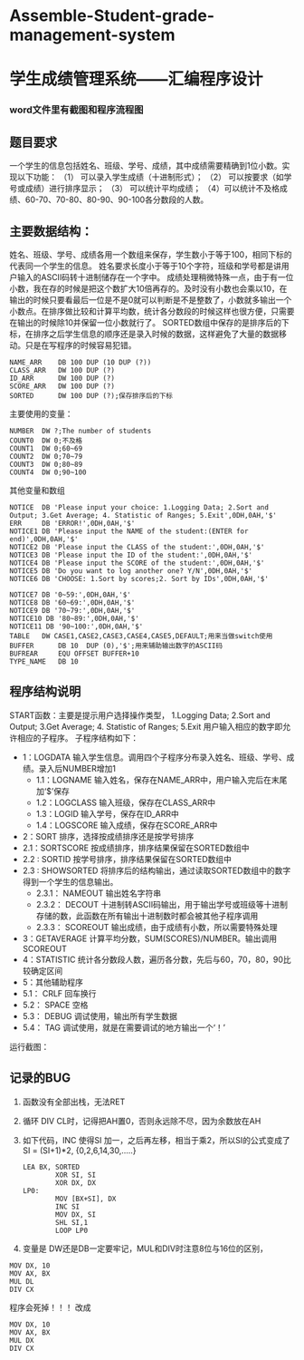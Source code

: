 # Assemble-Student-grade-management-system
# 学生成绩管理系统——汇编程序设计
### word文件里有截图和程序流程图

## 题目要求

一个学生的信息包括姓名、班级、学号、成绩，其中成绩需要精确到1位小数。实现以下功能：
（1） 可以录入学生成绩（十进制形式）；
（2） 可以按要求（如学号或成绩）进行排序显示；
（3） 可以统计平均成绩；
（4）可以统计不及格成绩、60-70、70-80、80-90、90-100各分数段的人数。

主要数据结构：
-------

姓名、班级、学号、成绩各用一个数组来保存，学生数小于等于100，相同下标的代表同一个学生的信息。
姓名要求长度小于等于10个字符，班级和学号都是讲用户输入的ASCII码转十进制储存在一个字中。
成绩处理稍微特殊一点，由于有一位小数，我在存的时候是把这个数扩大10倍再存的。及时没有小数也会乘以10，在输出的时候只要看最后一位是不是0就可以判断是不是整数了，小数就多输出一个小数点。在排序做比较和计算平均数，统计各分数段的时候这样也很方便，只需要在输出的时候除10并保留一位小数就行了。
SORTED数组中保存的是排序后的下标，在排序之后学生信息的顺序还是录入时候的数据，这样避免了大量的数据移动。只是在写程序的时候容易犯错。

```assembly
NAME_ARR	DB 100 DUP (10 DUP (?))
CLASS_ARR	DW 100 DUP (?)
ID_ARR		DW 100 DUP (?)
SCORE_ARR	DW 100 DUP (?)
SORTED		DW 100 DUP (?);保存排序后的下标
```
主要使用的变量：

```
NUMBER 	DW ?;The number of students
COUNT0	DW 0;不及格
COUNT1	DW 0;60~69
COUNT2	DW 0;70~79
COUNT3	DW 0;80~89
COUNT4	DW 0;90~100
```
其他变量和数组

```
NOTICE  DB 'Please input your choice: 1.Logging Data; 2.Sort and Output; 3.Get Average; 4. Statistic of Ranges; 5.Exit',0DH,0AH,'$'
ERR		DB 'ERROR!',0DH,0AH,'$'
NOTICE1 DB 'Please input the NAME of the student:(ENTER for end)',0DH,0AH,'$'
NOTICE2 DB 'Please input the CLASS of the student:',0DH,0AH,'$'
NOTICE3 DB 'Please input the ID of the student:',0DH,0AH,'$'
NOTICE4 DB 'Please input the SCORE of the student:',0DH,0AH,'$'
NOTICE5 DB 'Do you want to log another one? Y/N',0DH,0AH,'$'
NOTICE6 DB 'CHOOSE: 1.Sort by scores;2. Sort by IDs',0DH,0AH,'$'

NOTICE7 DB '0~59:',0DH,0AH,'$'
NOTICE8 DB '60~69:',0DH,0AH,'$'
NOTICE9 DB '70~79:',0DH,0AH,'$'
NOTICE10 DB '80~89:',0DH,0AH,'$'
NOTICE11 DB '90~100:',0DH,0AH,'$'
TABLE	DW CASE1,CASE2,CASE3,CASE4,CASE5,DEFAULT;用来当做switch使用
BUFFER		DB 10  DUP (0),'$';用来辅助输出数字的ASCII码
BUFREAR		EQU OFFSET BUFFER+10
TYPE_NAME	DB 10
```

## 程序结构说明

START函数：主要是提示用户选择操作类型，
1.Logging Data; 2.Sort and Output; 3.Get Average; 4. Statistic of Ranges; 5.Exit
用户输入相应的数字即允许相应的子程序。
子程序结构如下：

 - 1：LOGDATA  输入学生信息。调用四个子程序分布录入姓名、班级、学号、成绩。录入后NUMBER增加1
   - 1.1：LOGNAME     输入姓名，保存在NAME_ARR中，用户输入完后在末尾加‘$’保存
   - 1.2：LOGCLASS     输入班级，保存在CLASS_ARR中
   - 1.3：LOGID 输入学号，保存在ID_ARR中
   - 1.4：LOGSCORE 输入成绩，保存在SCORE_ARR中
 - 2：SORT 排序，选择按成绩排序还是按学号排序
  - 2.1：SORTSCORE 按成绩排序，排序结果保留在SORTED数组中
  - 2.2 : SORTID  按学号排序，排序结果保留在SORTED数组中
  - 2.3 : SHOWSORTED 将排序后的结构输出，通过读取SORTED数组中的数字得到一个学生的信息输出。
     - 2.3.1： NAMEOUT 输出姓名字符串
     - 2.3.2： DECOUT 十进制转ASCII码输出，用于输出学号或班级等十进制存储的数，此函数在所有输出十进制数时都会被其他子程序调用
     - 2.3.3： SCOREOUT 输出成绩，由于成绩有小数，所以需要特殊处理
 - 3：GETAVERAGE 计算平均分数，SUM(SCORES)/NUMBER。输出调用SCOREOUT
 - 4：STATISTIC 统计各分数段人数，遍历各分数，先后与60，70，80，90比较确定区间
 - 5：其他辅助程序
  - 5.1： CRLF 回车换行
  - 5.2： SPACE 空格
  - 5.3： DEBUG 调试使用，输出所有学生数据
  - 5.4： TAG 调试使用，就是在需要调试的地方输出一个‘！’

运行截图：

记录的BUG
------
1. 函数没有全部出栈，无法RET
2.  循环 DIV CL时，记得把AH置0，否则永远除不尽，因为余数放在AH
3. 如下代码，INC 使得SI 加一，之后再左移，相当于乘2，所以SI的公式变成了 SI = (SI+1)*2,   {0,2,6,14,30,.....}

	```Assembly
	LEA BX, SORTED
			XOR SI, SI
			XOR DX, DX
	LP0:
			MOV [BX+SI], DX
			INC SI
			MOV DX, SI
			SHL SI,1
			LOOP LP0
	```

     
4. 变量是 DW还是DB一定要牢记，MUL和DIV时注意8位与16位的区别，

```
MOV DX, 10
MOV AX, BX
MUL DL 
DIV CX
```
程序会死掉！！！
改成

```
MOV DX, 10
MOV AX, BX
MUL DX
DIV CX
```

